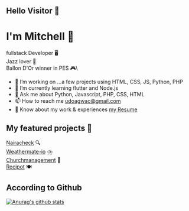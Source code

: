 ## Hello Visitor 👋

# I'm Mitchell 🎴

fullstack Developer 🖥️\
Jazz lover 🎸\
Ballon D'Or winner in PES 🎮\

*  🔭 I’m working on ...a few projects using HTML, CSS, JS, Python, PHP
*  🌱 I’m currently learning flutter and Node.js
*  💬 Ask me about  Python, Javascript, PHP, CSS, HTML
*  📫 How to reach me  udoagwac@gmail.com
*  📄 Know about my work & experiences [my Resume](https://docs.google.com/document/d/1nvkCjo8hFv_o3N7SxoM2S1_6tysmHPrI62MlScCOTN0/edit?usp=sharing)

## My featured projects 🚀
[Nairacheck](https://www.nairacheck.com) 🔍\
[Weathermate-io](https://github.com/CodeTemplar99/weathermate) ⛈️\
[Churchmanagement](https://github.com/CodeTemplar99/DBM) 📝\
[Recipot](https://github.com/CodeTemplar99/Recipot) 🍽️


## According to Github
[![Anurag's github stats](https://github-readme-stats.vercel.app/api?username=codetemplar99)](https://github.com/anuraghazra/github-readme-stats)
